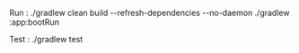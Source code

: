 Run :
./gradlew clean build --refresh-dependencies --no-daemon
./gradlew :app:bootRun

Test :
./gradlew test